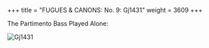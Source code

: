 +++
title = "FUGUES & CANONS: No. 9: Gj1431"
weight = 3609
+++

The Partimento Bass Played Alone:

![Gj1431](/img/07FenBk6.jpg)
